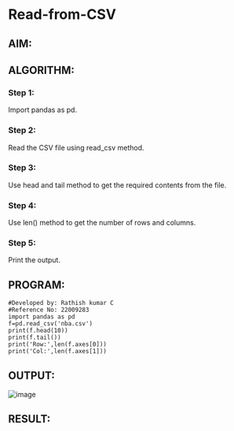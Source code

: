 # Read-from-CSV

## AIM:

## ALGORITHM:
### Step 1:
Import pandas as pd.
### Step 2:
Read the CSV file using read_csv method.
### Step 3:
Use head and tail method to get the required contents from the file.
### Step 4:
Use len() method to get the number of rows and columns.
### Step 5:
Print the output.

## PROGRAM:
```
#Developed by: Rathish kumar C
#Reference No: 22009283
import pandas as pd 
f=pd.read_csv('nba.csv')
print(f.head(10))
print(f.tail())
print('Row:',len(f.axes[0]))
print('Col:',len(f.axes[1]))
```
## OUTPUT:
![image](https://user-images.githubusercontent.com/120539398/214829485-f4293e5a-bd6a-4725-86da-e3bd8c11f7a6.png)


## RESULT:
